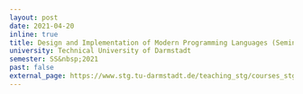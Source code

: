 ```yaml
---
layout: post
date: 2021-04-20
inline: true
title: Design and Implementation of Modern Programming Languages (Seminar)
university: Technical University of Darmstadt
semester: SS&nbsp;2021
past: false
external_page: https://www.stg.tu-darmstadt.de/teaching_stg/courses_stg/ss_2021_stg/design_and_implementation_of_modern_programming_languages_ss2021_stg/index.en.jsp
---
```


